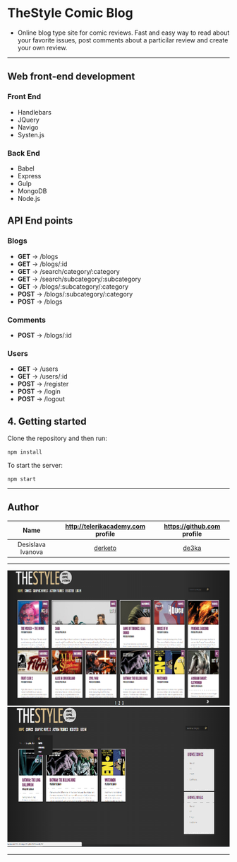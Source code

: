 # TheStyle Comic Blog
  - Online blog type site for comic reviews. Fast and easy way to read about your favorite issues, post comments about a particilar review and create your own review.
-----------------------------------------------------------------------------------------------------------------------

## Web front-end development

### Front End
- Handlebars
- JQuery
- Navigo
- Systen.js

### Back End
- Babel
- Express
- Gulp
- MongoDB
- Node.js

## API End points

### Blogs

- **GET** -> /blogs
- **GET** -> /blogs/:id
- **GET** -> /search/category/:category
- **GET** -> /search/subcategory/:subcategory
- **GET** -> /blogs/:subcategory/:category
- **POST** -> /blogs/:subcategory/:category
- **POST** -> /blogs

### Comments

- **POST** -> /blogs/:id

### Users

- **GET** -> /users
- **GET** -> /users/:id
- **POST** -> /register
- **POST** -> /login
- **POST** -> /logout

## 4. Getting started
Clone the repository and then run:
```
npm install
```

To start the server:
```
npm start
```
-----------------------------------------------------------------------------------------------------------------------

## Author

|Name                 | http://telerikacademy.com profile                        |https://github.com profile                |
|:-------------------:|:--------------------------------------------------------:|:----------------------------------------:|
|Desislava Ivanova    |[derketo](https://telerikacademy.com/Users/derketo)       |[de3ka](https://github.com/de3ka)         |


-----------------------------------------------------------------------------------------------------------------------

![Home](./screenshots/home.png)
![Index](./screenshots/index.png)

-----------------------------------------------------------------------------------------------------------------------
